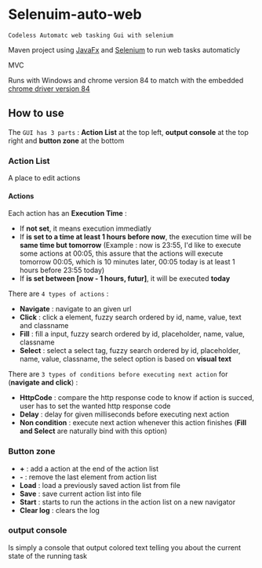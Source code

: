# Selenuim-auto-web
``Codeless Automatc web tasking Gui with selenium``

Maven project using [JavaFx](https://openjfx.io/openjfx-docs/) and [Selenium](https://www.selenium.dev/documentation/en/getting_started/) to run web tasks automaticly

MVC 

Runs with Windows and chrome version 84 to match with the embedded [chrome driver version 84](https://chromedriver.storage.googleapis.com/index.html?path=84.0.4147.30/)

## How to use

The ``GUI has 3 parts`` : **Action List** at the top left, **output console** at the top right and **button zone** at the bottom

### Action List

A place to edit actions 
#### Actions

Each action has an **Execution Time** : 
- If **not set**, it means execution immediatly
- If **is set to a time at least 1 hours before now**, the execution time will be **same time but tomorrow** (Example : now is 23:55, I'd like to execute some actions at 00:05, this assure that the actions will execute tomorrow 00:05, which is 10 minutes later, 00:05 today is at least 1 hours before 23:55 today)
- If **is set between [now - 1 hours, futur]**, it will be executed **today**

There are ``4 types of actions`` :
- **Navigate** : navigate to an given url
- **Click** : click a element, fuzzy search ordered by id, name, value, text and classname
- **Fill** : fill a input, fuzzy search ordered by id, placeholder, name, value, classname
- **Select** : select a select tag, fuzzy search ordered by id, placeholder, name, value, classname, the select option is based on **visual text**

There are ``3 types of conditions before executing next action`` for (**navigate and click**) :
- **HttpCode** : compare the http response code to know if action is succed, user has to set the wanted http response code
- **Delay** : delay for given milliseconds before executing next action
- **Non condition** : execute next action whenever this action finishes (**Fill and Select** are naturally bind with this option)


### Button zone

- **+** : add a action at the end of the action list
- **-** : remove the last element from action list
- **Load** : load a previously saved action list from file
- **Save** : save current action list into file
- **Start** : starts to run the actions in the action list on a new navigator
- **Clear log** : clears the log

### output console
Is simply a console that output colored text telling you about the current state of the running task